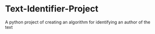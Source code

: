 # Text-Identifier-Project
A python project of creating an algorithm for identifying an author of the text 
